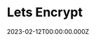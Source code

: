 ---
title: Lets Encrypt
website: https://letsencrypt.org/
date: 2023-02-12T00:00:00.000Z
description:
ssg:
  - Hugo
css:
  
cms:
  
category:
  - others
draft: false
---